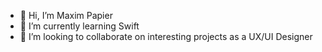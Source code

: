 - 👋 Hi, I’m Maxim Papier
- 🌱 I’m currently learning Swift
- 💞️ I’m looking to collaborate on interesting projects as a UX/UI Designer

<!---
maxim-papier/maxim-papier is a ✨ special ✨ repository because its `README.md` (this file) appears on your GitHub profile.
You can click the Preview link to take a look at your changes.
--->
